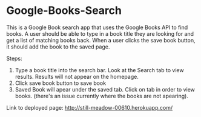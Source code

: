 # Google-Books-Search
This is a Google Book search app that uses the Google Books API to find books. A user should be able to type in a book title they are looking for and get a list of matching books back. When a user clicks the save book button, it should add the book to the saved page.

Steps:
1. Type a book title into the search bar. Look at the Search tab to view results. Results will not appear on the homepage.
2. Click save book button to save book
3. Saved Book will apear under the saved tab. Click on tab in order to view books. (there's an issue currently where the books are not apearing).

Link to deployed page: http://still-meadow-00610.herokuapp.com/

